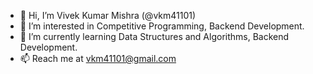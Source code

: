 - 👋 Hi, I’m Vivek Kumar Mishra (@vkm41101)
- 👀 I’m interested in Competitive Programming, Backend Development.
- 🌱 I’m currently learning Data Structures and Algorithms, Backend Development.
- 📫 Reach me at vkm41101@gmail.com

<!---
vkm41101/vkm41101 is a ✨ special ✨ repository because its `README.md` (this file) appears on your GitHub profile.
You can click the Preview link to take a look at your changes.
--->
